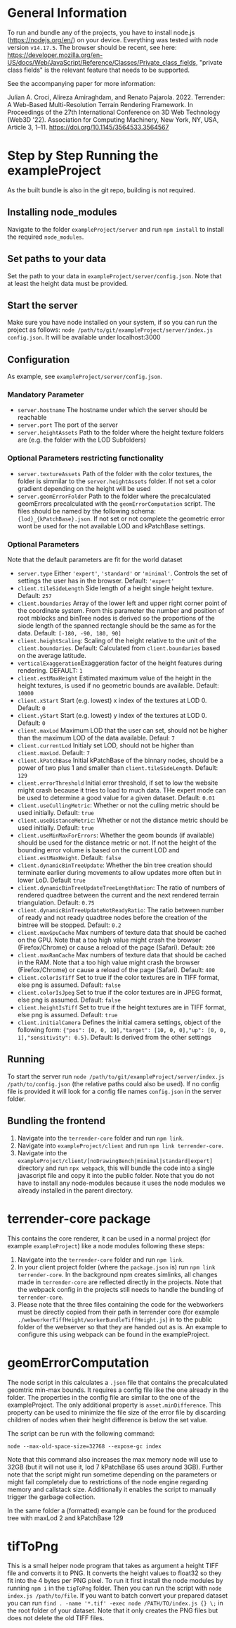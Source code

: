 # General Information
To run and bundle any of the projects, you have to install node.js (https://nodejs.org/en/) on your device. Everything was tested with node version ```v14.17.5```. The browser should be recent, see here: https://developer.mozilla.org/en-US/docs/Web/JavaScript/Reference/Classes/Private_class_fields, "private class fields" is the relevant feature that needs to be supported.

See the accompanying paper for more information: 

Julian A. Croci, Alireza Amiraghdam, and Renato Pajarola. 2022. Terrender: A Web-Based Multi-Resolution Terrain Rendering Framework. In Proceedings of the 27th International Conference on 3D Web Technology (Web3D '22). Association for Computing Machinery, New York, NY, USA, Article 3, 1–11. https://doi.org/10.1145/3564533.3564567

# Step by Step Running the exampleProject
As the built bundle is also in the git repo, building is not required.

## Installing node_modules
Navigate to the folder ```exampleProject/server``` and run ```npm install``` to install the required ```node_modules```.

## Set paths to your data
Set the path to your data in ```exampleProject/server/config.json```. Note that at least the height data must be provided.

## Start the server
Make sure you have node installed on your system, if so you can run the project as follows: ```node /path/to/git/exampleProject/server/index.js config.json```. It will be available under localhost:3000

## Configuration

As example, see ```exampleProject/server/config.json```.

### Mandatory Parameter
- ```server.hostname``` The hostname under which the server should be reachable
- ```server.port``` The port of the server
- ```server.heightAssets``` Path to the folder where the height texture folders are (e.g. the folder with the LOD Subfolders)

### Optional Parameters restricting functionality
- ```server.textureAssets``` Path of the folder with the color textures, the folder is simmilar to the ```server.heightAssets``` folder. If not set a color gradient depending on the height will be used
- ```server.geomErrorFolder``` Path to the folder where the precalculated geomErrors precalculated with the ```geomErrorComputation``` script. The files should be named by the following schema: ```{lod}_{kPatchBase}.json```. If not set or not complete the geometric error wont be used for the not available LOD and kPatchBase settings.

### Optional Parameters
Note that the default parameters are fit for the world dataset

- ```server.type``` Either ```'expert'```, ```'standard'``` or ```'minimal'```. Controls the set of settings the user has in the browser. Default: ```'expert'```
- ```client.tileSideLength``` Side length of a height single height texture. Default: ```257```
- ```client.boundaries``` Array of the lower left and upper right corner point of the coordinate system. From this parameter the number and position of root mblocks and binTree nodes is derived so the proportions of the siode length of the spanned rectangle should be the same as for the data. Default: ```[-180, -90, 180, 90]```
- ```client.heightScaling```: Scaling of the height relative to the unit of the ```client.boundaries```. Default: Calculated from ```client.boundaries``` based on the average latitude.
- ```verticalExaggeration```Exaggeration factor of the height features during rendering. DEFAULT: ```1``` 
- ```client.estMaxHeight``` Estimated maximum value of the height in the height textures, is used if no geometric bounds are available. Default: ```10000```
- ```client.xStart``` Start (e.g. lowest) x index of the textures at LOD 0. Default: ```0```
- ```client.yStart``` Start (e.g. lowest) y index of the textures at LOD 0. Default: ```0```
- ```client.maxLod``` Maximum LOD that the user can set, should not be higher than the maximum LOD of the data available. Defaul: ```7```
- ```client.currentLod``` Initialy set LOD, should not be higher than ```client.maxLod```. Default: ```7```
- ```client.kPatchBase``` Initial kPatchBase of the binnary nodes, should be a power of two plus 1 and smaller than ```client.tileSideLength```. Default: ```129```
- ```client.errorThreshold``` Initial error threshold, if set to low the website might crash because it tries to load to much data. THe expert mode can be used to determine a good value for a given dataset. Default: ```0.01```
- ```client.useCullingMetric```: Whether or not the culling metric should be used initially. Default: ```true```
- ```client.useDistanceMetric```: Whether or not the distance metric should be used initially. Default: ```true```
- ```client.useMinMaxForErrors```: Whether the geom bounds (if available) should be used for the distance metric or not. If not the height of the bounding error volume is based on the current LOD and ```client.estMaxHeight```. Default: ```false```
- ```client.dynamicBinTreeUpdate```: Whether the bin tree creation should terminate earlier during movements to allow updates more often but in lower LoD. Default ```true```
- ```client.dynamicBinTreeUpdateTreeLengthRation```: The ratio of numbers of rendered quadtree between the current and the next rendered terrain triangulation. Default: ```0.75```
- ```client.dynamicBinTreeUpdateNotReadyRatio```: The ratio between number of ready and not ready quadtree nodes before the creation of the bintree will be stopped. Default: ```0.2```
- ```client.maxGpuCache``` Max numbers of texture data that should be cached on the GPU. Note that a too high value might crash the browser (Firefox/Chrome) or cause a reload of the page (Safari). Default: ```200```
- ```client.maxRamCache``` Max numbers of texture data that should be cached in the RAM. Note that a too high value might crash the browser (Firefox/Chrome) or cause a reload of the page (Safari). Default: ```400```
- ```client.colorIsTiff``` Set to true if the color textures are in TIFF format, else png is assumed. Default: ```false```
- ```client.colorIsJpeg``` Set to true if the color textures are in JPEG format, else png is assumed. Default: ```false```
- ```client.heightIsTiff``` Set to true if the height textures are in TIFF format, else png is assumed. Default: ```true```
- ```client.initialCamera``` Defines the initial camera settings, object of the following form: ```{"pos": [0, 0, 10],"target": [10, 0, 0],"up": [0, 0, 1],"sensitivity": 0.5}```. Default: Is derived from the other settings

## Running
To start the server run ```node /path/to/git/exampleProject/server/index.js /path/to/config.json``` (the relative paths could also be used). If no config file is provided it will look for a config file names ```config.json``` in the server folder.

## Bundling the frontend
1. Navigate into the ```terrender-core``` folder and run ```npm link```.
2. Navigate into  ```exampleProject/client``` and run ```npm link terrender-core```.
1. Navigate into the ```exampleProject/client/[noDrawingBench|minimal|standard|expert]``` directory and run ```npx webpack```, this will bundle the code into a single javascript file and copy it into the public folder. Note that you do not have to install any node-modules because it uses the node modules we already installed in the parent directory.

# terrender-core package
This contains the core renderer, it can be used in a normal project (for example ```exampleProject```) like a node modules following these steps:
1. Navigate into the ```terrender-core``` folder and run ```npm link```.
2. In your client project folder (where the ```package.json``` is) run ```npm link terrender-core```.
In the background npm creates simlinks, all changes made in ```terrender-core``` are reflected directly in the projects. Note that the webpack config in the projects still needs to handle the bundling of ```terrender-core```.
3. Please note that the three files containing the code for the webworkers must be directly copied from their path in terrender core (for example ```./webworkerTiffHeight/workerBundleTiffHeight.js```) in to the public folder of the webserver so that they are handed out as is. An example to configure this using webpack can be found in the exampleProject.

# geomErrorComputation
The node script in this calculates a ```.json``` file that contains the precalculated geomtric min-max bounds. It requires a config file like the one already in the folder. The properties in the config file are similar to the one of the exampleProject. The only additional property is ```asset.minDifference```. This property can be used to minimize the file size of the error file by discarding children of nodes when their height difference is below the set value.

The script can be run with the following command:

```node --max-old-space-size=32768 --expose-gc index```

Note that this command also increases the max memory node will use to 32GB (but it will not use it, lod 7 kPatchBase 65 uses around 3GB). Further note that the script might run sometime depending on the parameters or might fail completely due to restrictions of the node engine regarding memory and callstack size. Additionally it enables the script to manually trigger the garbage collection.

In the same folder a (formatted) example can be found for the produced tree with maxLod 2 and kPatchBase 129

# tifToPng

This is a small helper node program that takes as argument a height TIFF file and converts it to PNG. It converts the height values to float32 so they fit into the 4 bytes per PNG pixel. To run it first install the node modules by running ```npm i``` in the ```tigToPng``` folder. Then you can run the script with ```node index.js /path/to/file```. If you want to batch convert your prepared dataset you can run ```find . -name '*.tif' -exec node /PATH/TO/index.js {} \;``` in the root folder of your dataset. Note that it only creates the PNG files but does not delete the old TIFF files.